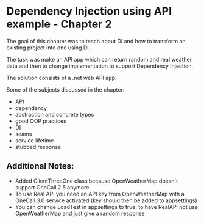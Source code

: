 # Dependency Injection using API example - Chapter 2

The goal of this chapter was to teach about DI and how to transform an existing project into one using DI.

The task was make an API app which can return random and real weather data and then to change implementation to support Dependency Injection.

The solution consists of a .net web API app.

Some of the subjects discussed in the chapter:
- API
- dependency
- abstraction and concrete types
- good OOP practices
- DI
- seams
- service lifetime
- stubbed response

## Additional Notes:
- Added ClientThreeOne class because OpenWeatherMap doesn't support OneCall 2.5 anymore
- To use Real API you need an API key from OpenWeatherMap with a OneCall 3.0 service activated (key should then be added to appsettings)
- You can change LoadTest in appsettings to true, to have RealAPI not use OpenWeatherMap and just give a random response
